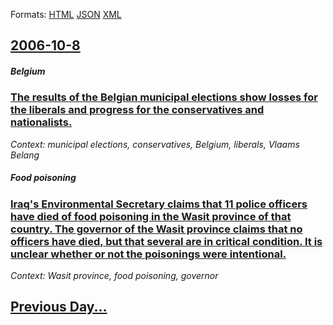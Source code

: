 
Formats: [HTML](2006/10/8/index.html)  [JSON](2006/10/8/index.json)  [XML](2006/10/8/index.xml)  

## [2006-10-8](/news/2006/10/8/index.md)

##### Belgium
### [ The results of the Belgian municipal elections show losses for the liberals and progress for the conservatives and nationalists. ](/news/2006/10/8/the-results-of-the-belgian-municipal-elections-show-losses-for-the-liberals-and-progress-for-the-conservatives-and-nationalists.md)
_Context: municipal elections, conservatives, Belgium, liberals, Vlaams Belang_

##### Food poisoning
### [ Iraq's Environmental Secretary claims that 11 police officers have died of food poisoning in the Wasit province of that country. The governor of the Wasit province claims that no officers have died, but that several are in critical condition. It is unclear whether or not the poisonings were intentional. ](/news/2006/10/8/iraq-s-environmental-secretary-claims-that-11-police-officers-have-died-of-food-poisoning-in-the-wasit-province-of-that-country-the-govern.md)
_Context: Wasit province, food poisoning, governor_

## [Previous Day...](/news/2006/10/7/index.md)

